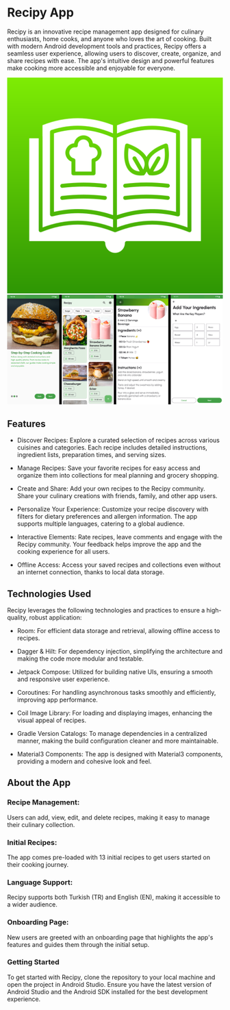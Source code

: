 # Recipy App
Recipy is an innovative recipe management app designed for culinary enthusiasts, home cooks, and anyone who loves the art of cooking. Built with modern Android development tools and practices, Recipy offers a seamless user experience, allowing users to discover, create, organize, and share recipes with ease. The app's intuitive design and powerful features make cooking more accessible and enjoyable for everyone.



![Tux, the Linux mascot](photos/recipe.png)
![Tux, the Linux mascot](photos/githubshowcase.jpg)


## Features
- Discover Recipes: Explore a curated selection of recipes across various cuisines and categories. Each recipe includes detailed instructions, ingredient lists, preparation times, and serving sizes.

- Manage Recipes: Save your favorite recipes for easy access and organize them into collections for meal planning and grocery shopping.

- Create and Share: Add your own recipes to the Recipy community. Share your culinary creations with friends, family, and other app users.

- Personalize Your Experience: Customize your recipe discovery with filters for dietary preferences and allergen information. The app supports multiple languages, catering to a global audience.

- Interactive Elements: Rate recipes, leave comments and engage with the Recipy community. Your feedback helps improve the app and the cooking experience for all users.

- Offline Access: Access your saved recipes and collections even without an internet connection, thanks to local data storage.

## Technologies Used

Recipy leverages the following technologies and practices to ensure a high-quality, robust application:


- Room: For efficient data storage and retrieval, allowing offline access to recipes.

- Dagger & Hilt: For dependency injection, simplifying the architecture and making the code more modular and testable.

- Jetpack Compose: Utilized for building native UIs, ensuring a smooth and responsive user experience.

- Coroutines: For handling asynchronous tasks smoothly and efficiently, improving app performance.

- Coil Image Library: For loading and displaying images, enhancing the visual appeal of recipes.

- Gradle Version Catalogs: To manage dependencies in a centralized manner, making the build configuration cleaner and more maintainable.

- Material3 Components: The app is designed with Material3 components, providing a modern and cohesive look and feel.

## About the App

### Recipe Management:

Users can add, view, edit, and delete recipes, making it easy to manage their culinary collection.

### Initial Recipes:

The app comes pre-loaded with 13 initial recipes to get users started on their cooking journey.

### Language Support:

Recipy supports both Turkish (TR) and English (EN), making it accessible to a wider audience.

### Onboarding Page:
New users are greeted with an onboarding page that highlights the app's features and guides them through the initial setup.

### Getting Started
To get started with Recipy, clone the repository to your local machine and open the project in Android Studio. Ensure you have the latest version of Android Studio and the Android SDK installed for the best development experience.
